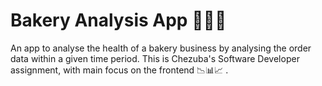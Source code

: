 # Bakery Analysis App 🍪🧁🎂 

An app to analyse the health of a bakery business by analysing the order data within a given time period. This is Chezuba's Software Developer assignment, with main focus on the frontend 📉📊📈 .
